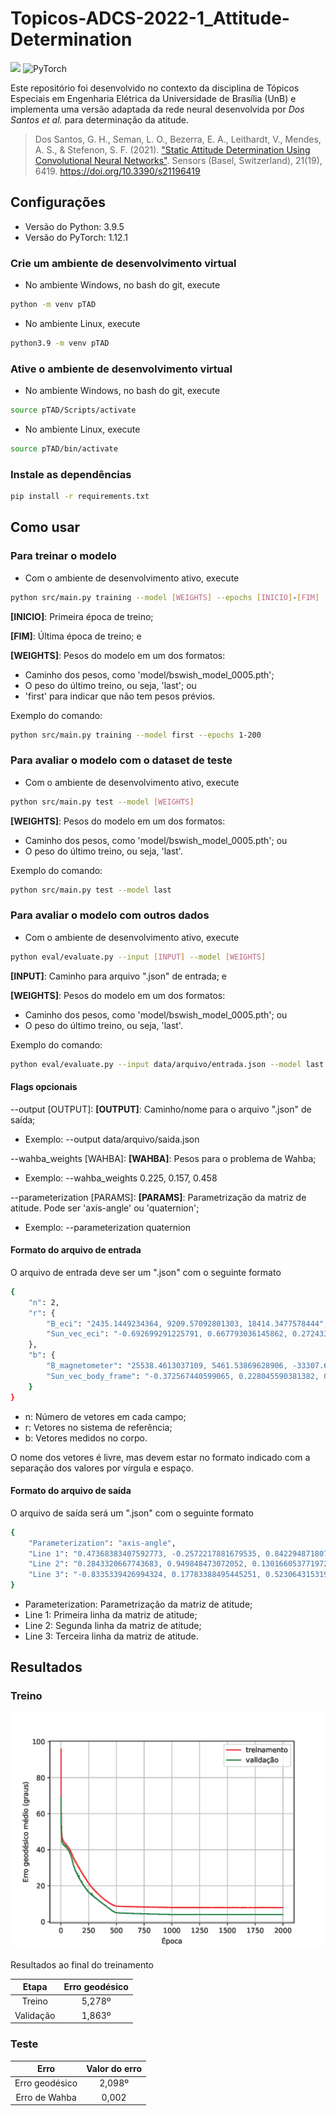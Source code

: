 # Topicos-ADCS-2022-1_Attitude-Determination

![](https://img.shields.io/badge/version-v0.1-blue)
![PyTorch](https://img.shields.io/badge/PyTorch-%23EE4C2C.svg?logo=PyTorch&logoColor=white)

Este repositório foi desenvolvido no contexto da disciplina de Tópicos Especiais em Engenharia Elétrica da Universidade de Brasília (UnB) e implementa uma versão adaptada da rede neural desenvolvida por *Dos Santos et al.* para determinação da atitude.

> Dos Santos, G. H., Seman, L. O., Bezerra, E. A., Leithardt, V., Mendes, A. S., & Stefenon, S. F. (2021). ["Static Attitude Determination Using Convolutional Neural Networks"](https://www.mdpi.com/1424-8220/21/19/6419/pdf). Sensors (Basel, Switzerland), 21(19), 6419. https://doi.org/10.3390/s21196419

## Configurações

- Versão do Python: 3.9.5
- Versão do PyTorch: 1.12.1

### Crie um ambiente de desenvolvimento virtual

- No ambiente Windows, no bash do git, execute
```bash
python -m venv pTAD
```

- No ambiente Linux, execute
```bash
python3.9 -m venv pTAD
```

### Ative o ambiente de desenvolvimento virtual

- No ambiente Windows, no bash do git, execute
```bash
source pTAD/Scripts/activate
```

- No ambiente Linux, execute
```bash
source pTAD/bin/activate
```

### Instale as dependências

```bash
pip install -r requirements.txt
```

## Como usar

### Para treinar o modelo

- Com o ambiente de desenvolvimento ativo, execute
```bash
python src/main.py training --model [WEIGHTS] --epochs [INICIO]-[FIM]
```

**[INICIO]**: Primeira época de treino;

**[FIM]**: Última época de treino; e

**[WEIGHTS]**: Pesos do modelo em um dos formatos:
- Caminho dos pesos, como 'model/bswish_model_0005.pth';
- O peso do último treino, ou seja, 'last'; ou
- 'first' para indicar que não tem pesos prévios.

Exemplo do comando:
```bash
python src/main.py training --model first --epochs 1-200
```

### Para avaliar o modelo com o dataset de teste

- Com o ambiente de desenvolvimento ativo, execute
```bash
python src/main.py test --model [WEIGHTS]
```

**[WEIGHTS]**: Pesos do modelo em um dos formatos:
- Caminho dos pesos, como 'model/bswish_model_0005.pth'; ou
- O peso do último treino, ou seja, 'last'.

Exemplo do comando:
```bash
python src/main.py test --model last
```

### Para avaliar o modelo com outros dados

- Com o ambiente de desenvolvimento ativo, execute
```bash
python eval/evaluate.py --input [INPUT] --model [WEIGHTS]
```

**[INPUT]**: Caminho para arquivo ".json" de entrada; e

**[WEIGHTS]**: Pesos do modelo em um dos formatos:
- Caminho dos pesos, como 'model/bswish_model_0005.pth'; ou
- O peso do último treino, ou seja, 'last'.

Exemplo do comando:
```bash
python eval/evaluate.py --input data/arquivo/entrada.json --model last
```

#### Flags opcionais

--output [OUTPUT]:
**[OUTPUT]**: Caminho/nome para o arquivo ".json" de saída;
- Exemplo: --output data/arquivo/saida.json

--wahba_weights [WAHBA]:
**[WAHBA]**: Pesos para o problema de Wahba;
- Exemplo: --wahba_weights 0.225, 0.157, 0.458

--parameterization [PARAMS]:
**[PARAMS]**: Parametrização da matriz de atitude. Pode ser 'axis-angle' ou 'quaternion';
- Exemplo: --parameterization quaternion

#### Formato do arquivo de entrada

O arquivo de entrada deve ser um ".json" com o seguinte formato
```bash
{
    "n": 2,
    "r": {
        "B_eci": "2435.1449234364, 9209.57092801303, 18414.3477578444",
        "Sun_vec_eci": "-0.692699291225791, 0.667793036145862, 0.272433758573305"
    },
    "b": {
        "B_magnetometer": "25538.4613037109, 5461.53869628906, -33307.6934814453",
        "Sun_vec_body_frame": "-0.372567440599065, 0.228045590381382, 0.899549170925675"
    }
}
```

- n: Número de vetores em cada campo;
- r: Vetores no sistema de referência;
- b: Vetores medidos no corpo.

O nome dos vetores é livre, mas devem estar no formato indicado com a separação dos valores por vírgula e espaço.

#### Formato do arquivo de saída

O arquivo de saída será um ".json" com o seguinte formato
```bash
{
    "Parameterization": "axis-angle",
    "Line 1": "0.47368383407592773, -0.2572217881679535, 0.8422948718070984",
    "Line 2": "0.2843320667743683, 0.949848473072052, 0.13016605377197266",
    "Line 3": "-0.8335339426994324, 0.17783388495445251, 0.5230643153190613"
}
```

- Parameterization: Parametrização da matriz de atitude;
- Line 1: Primeira linha da matriz de atitude;
- Line 2: Segunda linha da matriz de atitude;
- Line 3: Terceira linha da matriz de atitude.

## Resultados

### Treino

![](data/imagem/erro_treinamento.png)

Resultados ao final do treinamento

|   Etapa   | Erro geodésico |
|:---------:|:--------------:|
|   Treino  |     5,278º     |
| Validação |     1,863º     |

### Teste

|      Erro      | Valor do erro |
|:--------------:|:-------------:|
| Erro geodésico |     2,098º    |
|  Erro de Wahba |     0,002     |